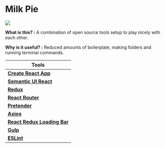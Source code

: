 # Milk Pie


![](https://i.imgur.com/0dlBpUi.png)


**What is this? :**
A combination of open source tools setup to play nicely with each other.

**Why is it useful? :**
Reduced amounts of boilerplate, making folders and running terminal commands.


| Tools  |
| ------------- |
| [**Create React App**](https://github.com/facebookincubator/create-react-app) |
| [**Semantic UI React**](https://react.semantic-ui.com/introductionredux)  |
| [**Redux**](https://redux.js.org/)  |
| [**React Router**](https://github.com/ReactTraining/react-router)  |
| [**Pretender**](https://github.com/pretenderjs/pretender)  |
| [**Axios**](https://github.com/axios/axios)  |
| [**React Redux Loading Bar** ](https://github.com/mironov/react-redux-loading-bar)  |
| [**Gulp**](https://github.com/gulpjs/gulp)  |
| [**ESLint**](https://eslint.org/)  |
